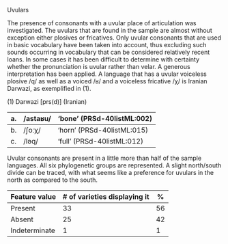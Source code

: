 Uvulars

The presence of consonants with a uvular place of articulation was
investigated. The uvulars that are found in the sample are almost
without exception either plosives or fricatives. Only uvular consonants
that are used in basic vocabulary have been taken into account, thus
excluding such sounds occurring in vocabulary that can be considered
relatively recent loans. In some cases it has been difficult to
determine with certainty whether the pronunciation is uvular rather than
velar. A generous interpretation has been applied. A language that has a
uvular voiceless plosive /q/ as well as a voiced /ʁ/ and a voiceless
fricative /χ/ is Iranian Darwazi, as exemplified in (1).

(1) <span id="_Ref12343426" class="anchor"></span>Darwazi
    \[prs(d)\] (Iranian)

| a.  | /astaʁu/ | ‘bone’ (PRSd-40listML:002) |
|-----|----------|----------------------------|
| b.  | /ʃoːχ/   | ‘horn’ (PRSd-40listML:015) |
| c.  | /ləq/    | ‘full’ (PRSd-40listML:012) |

Uvular consonants are present in a little more than half of the sample
languages. All six phylogenetic groups are represented. A slight
north/south divide can be traced, with what seems like a preference for
uvulars in the north as compared to the south.

| Feature value | \# of varieties displaying it | %   |
|---------------|-------------------------------|-----|
| Present       | 33                            | 56  |
| Absent        | 25                            | 42  |
| Indeterminate | 1                             | 1   |


